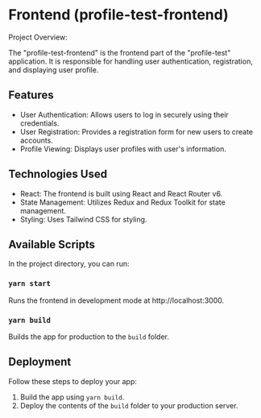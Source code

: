 # Frontend (profile-test-frontend)

Project Overview:

The "profile-test-frontend" is the frontend part of the "profile-test" application. It is responsible for handling user authentication, registration, and displaying user profile.

## Features

- User Authentication: Allows users to log in securely using their credentials.
- User Registration: Provides a registration form for new users to create accounts.
- Profile Viewing: Displays user profiles with user's information.

## Technologies Used

- React: The frontend is built using React and React Router v6.
- State Management: Utilizes Redux and Redux Toolkit for state management.
- Styling: Uses Tailwind CSS for styling.

## Available Scripts

In the project directory, you can run:

### `yarn start`

Runs the frontend in development mode at http://localhost:3000.

### `yarn build`

Builds the app for production to the `build` folder.

## Deployment

Follow these steps to deploy your app:

1. Build the app using `yarn build`.
2. Deploy the contents of the `build` folder to your production server.

